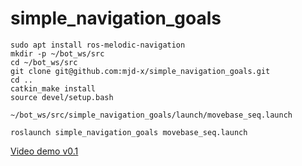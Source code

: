 # simple_navigation_goals

```
sudo apt install ros-melodic-navigation
mkdir -p ~/bot_ws/src
cd ~/bot_ws/src
git clone git@github.com:mjd-x/simple_navigation_goals.git
cd ..
catkin_make install
source devel/setup.bash
```

`~/bot_ws/src/simple_navigation_goals/launch/movebase_seq.launch`

```
roslaunch simple_navigation_goals movebase_seq.launch
```

[Video demo v0.1](https://www.youtube.com/watch?v=j8ioTDPSb-U)
